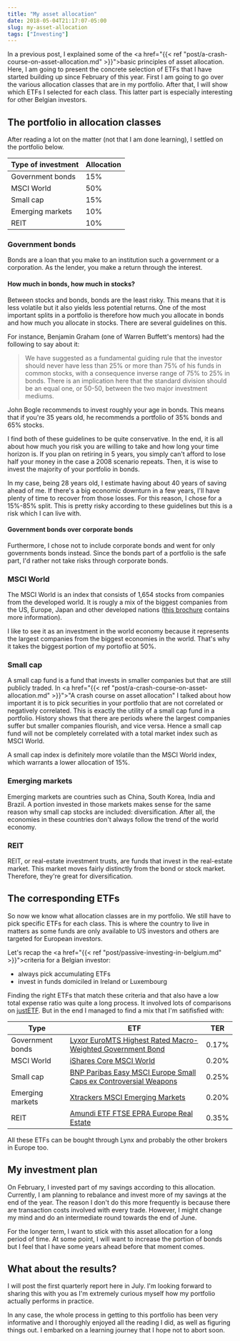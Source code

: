 ```yaml
---
title: "My asset allocation"
date: 2018-05-04T21:17:07-05:00
slug: my-asset-allocation
tags: ["Investing"]
---
```


In a previous post, I explained some of the <a href="{{< ref "post/a-crash-course-on-asset-allocation.md" >}}">basic principles of asset allocation</a>.
Here, I am going to present the concrete selection of ETFs that I have started
building up since February of this year. First I am going to go over the
various allocation classes that are in my portfolio. After that, I will show
which ETFs I selected for each class. This latter part is especially interesting
for other Belgian investors.

## The portfolio in allocation classes
After reading a lot on the matter (not that I am done learning), I settled on
the portfolio below.

Type of investment | Allocation
-------------------|-----------
Government bonds   | 15%
MSCI World         | 50%
Small cap          | 15%
Emerging markets   | 10%
REIT               | 10%

### Government bonds
Bonds are a loan that you make to an institution such a government or a
corporation. As the lender, you make a return through the interest.

#### How much in bonds, how much in stocks?
Between stocks and bonds, bonds are the least risky. This means that it is less
volatile but it also yields less potential returns. One of the most important
splits in a portfolio is therefore how much you allocate in bonds and how much
you allocate in stocks. There are several guidelines on this.

For instance, Benjamin Graham (one of Warren Buffett's mentors) had the
following to say about it:

> We have suggested as a fundamental guiding rule that the investor should never
  have less than 25% or more than 75% of his funds in common stocks, with a
  consequence inverse range of 75% to 25% in bonds. There is an implication here
  that the standard division should be an equal one, or 50-50, between the two
  major investment mediums. 

John Bogle recommends to invest roughly your age in bonds. This means that if
you're 35 years old, he recommends a portfolio of 35% bonds and 65% stocks.

I find both of these guidelines to be quite conservative. In the end, it is all
about how much you risk you are willing to take and how long your time horizon
is. If you plan on retiring in 5 years, you simply can't afford to lose half
your money in the case a 2008 scenario repeats. Then, it is wise to invest the
majority of your portfolio in bonds.

In my case, being 28 years old, I estimate having about 40 years of saving ahead
of me. If there's a big economic downturn in a few years, I'll have plenty of
time to recover from those losses. For this reason, I chose for a 15%-85% split.
This is pretty risky according to these guidelines but this is a risk which I
can live with.

#### Government bonds over corporate bonds
Furthermore, I chose not to include corporate bonds and went for only
governments bonds instead. Since the bonds part of a portfolio is the safe part,
I'd rather not take risks through corporate bonds.

### MSCI World
The MSCI World is an index that consists of 1,654 stocks from companies from the
developed world. It is rougly a mix of the biggest companies from the
US, Europe, Japan and other developed nations ([this brochure](https://www.msci.com/documents/10199/178e6643-6ae6-47b9-82be-e1fc565ededb)
contains more information).

I like to see it as an investment in the world economy because it represents the
largest companies from the biggest economies in the world. That's why it takes
the biggest portion of my portoflio at 50%.

### Small cap
A small cap fund is a fund that invests in smaller companies but that are still
publicly traded. In <a href="{{< ref "post/a-crash-course-on-asset-allocation.md" >}}">"A crash course on asset allocation"</a>
I talked about how important it is to pick securities in your portfolio that are
not correlated or negatively correlated. This is exactly the utility of a small
cap fund in a portfolio. History shows that there are periods where the largest
companies suffer but smaller companies flourish, and vice versa. Hence a small
cap fund will not be completely correlated with a total market index such as
MSCI World.

A small cap index is definitely more volatile than the MSCI World index, which
warrants a lower allocation of 15%.

### Emerging markets
Emerging markets are countries such as China, South Korea, India and Brazil. A
portion invested in those markets makes sense for the same reason why small cap
stocks are included: diversification. After all, the economies in these
countries don't always follow the trend of the world economy.

### REIT
REIT, or real-estate investment trusts, are funds that invest in the real-estate
market. This market moves fairly distinctly from the bond or stock market.
Therefore, they're great for diversification.

## The corresponding ETFs
So now we know what allocation classes are in my portfolio. We still have to
pick specific ETFs for each class. This is where the country to live in matters
as some funds are only available to US investors and others are targeted for
European investors.

Let's recap the <a href="{{< ref "post/passive-investing-in-belgium.md" >}}">criteria for a Belgian investor</a>:

* always pick accumulating ETFs
* invest in funds domiciled in Ireland or Luxembourg

Finding the right ETFs that match these criteria and that also have a low total
expense ratio was quite a long process. It involved lots of comparisons on
[justETF](https://www.justetf.com/en). But in the end I managed to find a mix
that I'm satifisfied with:

Type               | ETF                                                                                                                              | TER
-------------------|----------------------------------------------------------------------------------------------------------------------------------|-----
Government bonds   | [Lyxor EuroMTS Highest Rated Macro-Weighted Government Bond](https://www.justetf.com/en/etf-profile.html?isin=LU1287023342)      | 0.17%
MSCI World         | [iShares Core MSCI World](https://www.justetf.com/en/etf-profile.html?isin=IE00B4L5Y983)                                         | 0.20%
Small cap          | [BNP Paribas Easy MSCI Europe Small Caps ex Controversial Weapons](https://www.justetf.com/en/etf-profile.html?isin=LU1291101555)| 0.25%
Emerging markets   | [Xtrackers MSCI Emerging Markets](https://www.justetf.com/en/etf-profile.html?isin=IE00BTJRMP35)                                 | 0.20%
REIT               | [Amundi ETF FTSE EPRA Europe Real Estate](https://www.justetf.com/en/etf-profile.html?isin=LU1681039480)                         | 0.35%

All these ETFs can be bought through Lynx and probably the other brokers in
Europe too.

## My investment plan
On February, I invested part of my savings according to this allocation.
Currently, I am planning to rebalance and invest more of my savings at the end
of the year. The reason I don't do this more frequently is because there are
transaction costs involved with every trade. However, I might change my mind and
do an intermediate round towards the end of June.

For the longer term, I want to stick with this asset allocation for a long
period of time. At some point, I will want to increase the portion of bonds but
I feel that I have some years ahead before that moment comes.

## What about the results?
I will post the first quarterly report here in July. I'm looking forward to
sharing this with you as I'm extremely curious myself how my portfolio actually
performs in practice.

In any case, the whole process in getting to this portfolio has been very
informative and I thoroughly enjoyed all the reading I did, as well as figuring
things out. I embarked on a learning journey that I hope not to abort soon.
